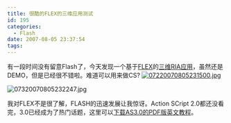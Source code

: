 ```yaml
---
title: 很酷的FLEX的三维应用测试
id: 195
categories:
  - Flash
date: 2007-08-05 23:37:54
tags:
---
```


有一段时间没有留意Flash了，今天发现一个基于[FLEX](http://www.adobe.com/cn/products/flex/)的[三维RIA应用](http://www.getoutsmart.com/)，虽然还是DEMO，但是已经很不错啦。难道可以用来做CS?
[![07220070805231500.jpg](http://www.zhaiduo.com/wp-content/data/07220070805231500.jpg)](http://dev.getoutsmart.com/os3d/demos/videoroom/)

![07320070805232247.jpg](http://www.zhaiduo.com/wp-content/data/07320070805232247.jpg)

我对FLEX不是很了解，FLASH的迅速发展让我惊讶。Action SCript 2.0都还没看完，3.0已经成为了热门话题，这里可以[下载AS3.0的PDF版英文教程](http://download.macromedia.com/pub/documentation/en/flex/2/prog_actionscript30.pdf)。